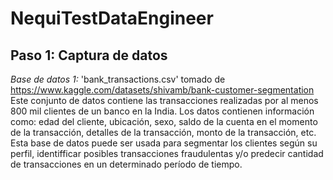 # NequiTestDataEngineer
## Paso 1: Captura de datos

*Base de datos 1:* 'bank_transactions.csv' tomado de https://www.kaggle.com/datasets/shivamb/bank-customer-segmentation
Este conjunto de datos contiene las transacciones realizadas por al menos 800 mil clientes de un banco en la India. Los datos contienen información como: edad del cliente, ubicación, sexo, saldo de la cuenta en el momento de la transacción, detalles de la transacción, monto de la transacción, etc.
Esta base de datos puede ser usada para segmentar los clientes según su perfil, identifficar posibles transacciones fraudulentas y/o predecir cantidad de transacciones en un determinado período de tiempo.

